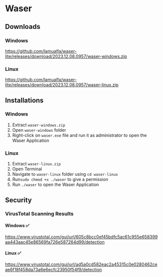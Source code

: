 # Waser

## Downloads

### Windows

https://github.com/lamualfa/waser-lite/releases/download/2023.12.08.0957/waser-windows.zip

### Linux

https://github.com/lamualfa/waser-lite/releases/download/2023.12.08.0957/waser-linux.zip

## Installations

### Windows

1. Extract `waser-windows.zip`
2. Open `waser-windows` folder
3. Right-click on `waser.exe` file and run it as administrator to open the Waser Application

### Linux

1. Extract `waser-linux.zip`
2. Open Terminal
3. Navigate to `waser-linux` folder using `cd waser-linux`
4. Run`sudo chmod +x ./waser` to give a permission
5. Run `./waser` to open the Waser Application

## Security

### VirusTotal Scanning Results

#### Windows ✅

https://www.virustotal.com/gui/url/605c8bcc0ef45bdfc5ac61c955e658399aa443aac45e86569fa726e587264d99/detection

#### Linux ✅

https://www.virustotal.com/gui/url/ad5a0cd582eac2a45315c0e0280462ceae6f18f458da73a6e6ecfc23950f54f9/detection
